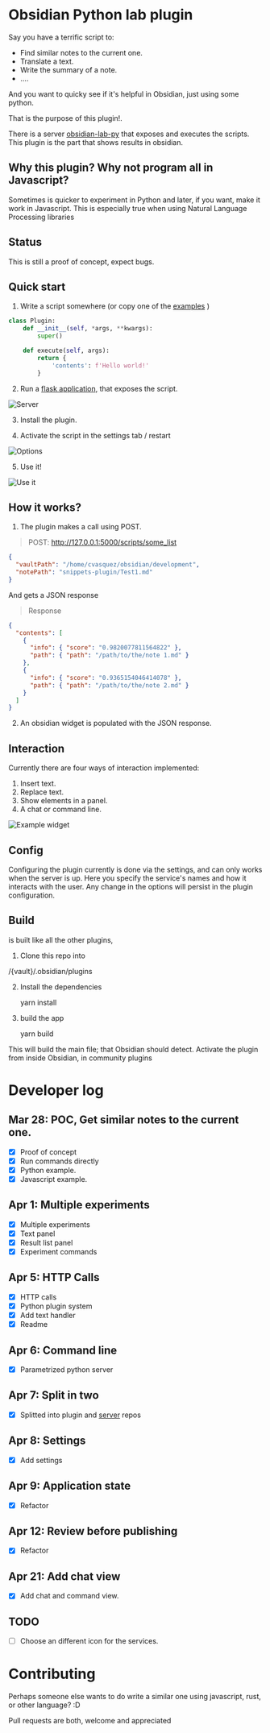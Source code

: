 # Obsidian Python lab plugin

Say you have a terrific script to:

-   Find similar notes to the current one.
-   Translate a text.
-   Write the summary of a note.
-   ....

And you want to quicky see if it's helpful in Obsidian, just using some python.

That is the purpose of this plugin!. 

There is a server [obsidian-lab-py](https://github.com/cristianvasquez/obsidian-lab-py) that exposes and executes the scripts. This 
plugin is the part that shows results in obsidian. 

## Why this plugin? Why not program all in Javascript?

Sometimes is quicker to experiment in Python and later, if you want, make it work in Javascript. This is especially true when using Natural Language Processing libraries

## Status

This is still a proof of concept, expect bugs.

## Quick start

1. Write a script somewhere (or copy one of the [examples](https://github.com/cristianvasquez/obsidian-lab-py/tree/main/examples) )

```python
class Plugin:
    def __init__(self, *args, **kwargs):        
        super()

    def execute(self, args):
        return {
            'contents': f'Hello world!'
        }
```

2. Run a [flask application](https://github.com/cristianvasquez/obsidian-lab-py), that exposes the script.

![Server](./docs/server.png)


3. Install the plugin.

4. Activate the script in the settings tab / restart

![Options](./docs/configure.png)

5. Use it!

![Use it](./docs/use.png)

## How it works?

1.  The plugin makes a call using POST.

> POST: <http://127.0.0.1:5000/scripts/some_list>

```json
{
  "vaultPath": "/home/cvasquez/obsidian/development",
  "notePath": "snippets-plugin/Test1.md"
}
```

And gets a JSON response

> Response

```json
{
  "contents": [
    {
      "info": { "score": "0.9820077811564822" },
      "path": { "path": "/path/to/the/note 1.md" }
    },
    {
      "info": { "score": "0.9365154046414078" },
      "path": { "path": "/path/to/the/note 2.md" }
    }
  ]
}
```

2.  An obsidian widget is populated with the JSON response.

## Interaction

Currently there are four ways of interaction implemented:

1. Insert text.
2. Replace text.
3. Show elements in a panel.
4. A chat or command line.

![Example widget](./docs/chat.png)

## Config

Configuring the plugin currently is done via the settings, and can only works when the server is up. Here you specify the service's names and how it interacts with the user. Any change in the options will persist in the plugin configuration. 

## Build

is built like all the other plugins,

1.  Clone this repo into

/{vault}/.obsidian/plugins

2.  Install the dependencies

    yarn install

3.  build the app

    yarn build

This will build the main file; that Obsidian should detect. Activate the plugin from inside Obsidian, in community plugins

# Developer log

## Mar 28: POC, Get similar notes to the current one.

-   [x] Proof of concept
-   [x] Run commands directly
-   [x] Python example.
-   [x] Javascript example.

## Apr 1: Multiple experiments

-   [x] Multiple experiments
-   [x] Text panel
-   [x] Result list panel
-   [x] Experiment commands

## Apr 5: HTTP Calls

-   [x] HTTP calls
-   [x] Python plugin system
-   [x] Add text handler
-   [x] Readme

## Apr 6: Command line

-   [x] Parametrized python server

## Apr 7: Split in two

-   [x] Splitted into plugin and [server](https://github.com/cristianvasquez/obsidian-lab-py) repos

## Apr 8: Settings

-   [x] Add settings

## Apr 9: Application state

-   [x] Refactor

## Apr 12: Review before publishing

-   [x] Refactor

## Apr 21: Add chat view

-   [x] Add chat and command view.

## TODO

-   [ ] Choose an different icon for the services.


# Contributing

Perhaps someone else wants to do write a similar one using javascript, rust, or other language? :D

Pull requests are both, welcome and appreciated